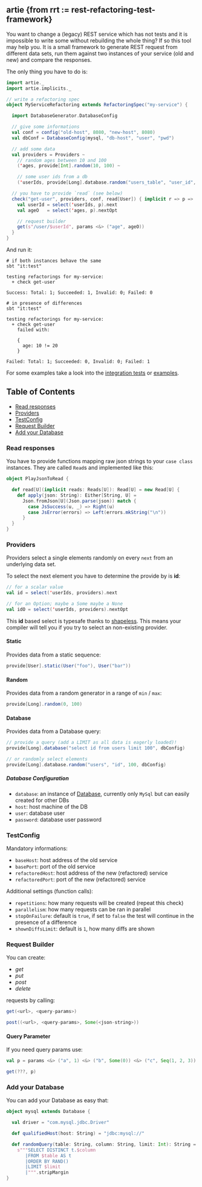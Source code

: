 ## artie {from rrt := rest-refactoring-test-framework}
You want to change a (legacy) REST service which has not tests and it is impossible to
write some without rebuilding the whole thing? If so this tool may help you. It is
a small framework to generate REST request from different data sets, run them against
two instances of your service (old and new) and compare the responses.

The only thing you have to do is:

```Scala
import artie._
import artie.implicits._

// write a refactoring spec
object MyServiceRefactoring extends RefactoringSpec("my-service") {

  import DatabaseGenerator.DatabaseConfig

  // give some informations
  val conf = config("old-host", 8080, "new-host", 8080)
  val dbConf = DatabaseConfig(mysql, "db-host", "user", "pwd")

  // add some data
  val providers = Providers ~
    // random ages between 10 and 100
    ('ages, provide[Int].random(10, 100) ~

    // some user ids from a db
    ('userIds, provide[Long].database.random("users_table", "user_id", limit = 100, dbConf)

  // you have to provide `read` (see below)
  check("get-user", providers, conf, read[User]) { implicit r => p =>
    val userId = select('userIds, p).next
    val ageO   = select('ages, p).nextOpt

    // request builder
    get(s"/user/$userId", params <&> ("age", ageO))
  }
}
```

And run it:

```
# if both instances behave the same
sbt "it:test"

testing refactorings for my-service:
  + check get-user

Success: Total: 1; Succeeded: 1, Invalid: 0; Failed: 0

# in presence of differences
sbt "it:test"

testing refactorings for my-service:
  + check get-user
    failed with:

    {
      age: 10 != 20
    }

Failed: Total: 1; Succeeded: 0, Invalid: 0; Failed: 1
```

For some examples take a look into the [integration tests]() or [examples]().

## Table of Contents
 - [Read responses]()
 - [Providers]()
 - [TestConfig]()
 - [Request Builder]()
 - [Add your Database]()

### Read responses
You have to provide functions mapping raw json strings to your `case class` instances.
They are called `Read`s and implemented like this:

```Scala
object PlayJsonToRead {

  def read[U](implicit reads: Reads[U]): Read[U] = new Read[U] {
    def apply(json: String): Either[String, U] = 
      Json.fromJson[U](Json.parse(json)) match {
        case JsSuccess(u, _) => Right(u)
        case JsError(errors) => Left(errors.mkString("\n"))
      }
  }
}
```

### Providers
Providers select a single elements randomly on every `next` from an underlying
data set.

To select the next element you have to determine the provide by is **id**:

```Scala
// for a scalar value
val id = select('userIds, providers).next

// for an Option; maybe a Some maybe a None
val idO = select('userIds, providers).nextOpt
```

This **id** based select is typesafe thanks to [shapeless](). This means your compiler
will tell you if you try to select an non-existing provider.

#### Static
Provides data from a static sequence:

```Scala
provide[User].static(User("foo"), User("bar"))
```

#### Random
Provides data from a random generator in a range of `min` / `max`:

```Scala
provide[Long].random(0, 100)
```

#### Database
Provides data from a Database query:

```Scala
// provide a query (add a LIMIT as all data is eagerly loaded)!
provide[Long].database("select id from users limit 100", dbConfig)

// or randomly select elements
provide[Long].database.random("users", "id", 100, dbConfig)
```

##### Database Configuration
 - `database`: an instance of [Database](), currently only `MySql` but can easily created for other DBs
 - `host`: host machine of the DB
 - `user`: database user
 - `password`: database user password

### TestConfig
Mandatory informations:
 - `baseHost`: host address of the old service
 - `basePort`: port of the old service
 - `refactoredHost`: host address of the new (refactored) service
 - `refactoredPort`: port of the new (refactored) service

Additional settings (function calls):
 - `repetitions`: how many requests will be created (repeat this check)
 - `parallelism`: how many requests can be ran in parallel
 - `stopOnFailure`: default is `true`, if set to `false` the test will continue in the presence of a difference
 - `shownDiffsLimit`: default is `1`, how many diffs are shown

### Request Builder
You can create:
 - *get*
 - *put*
 - *post*
 - *delete*

requests by calling:

```Scala
get(<url>, <query-params>)

post((<url>, <query-params>, Some(<json-string>))
```

#### Query Parameter
If you need query params use:

```Scala
val p = params <&> ("a", 1) <&> ("b", Some(0)) <&> ("c", Seq(1, 2, 3))

get(???, p)
```

### Add your Database
You can add your Database as easy that:

```Scala
object mysql extends Database {

  val driver = "com.mysql.jdbc.Driver"

  def qualifiedHost(host: String) = "jdbc:mysql://"

  def randomQuery(table: String, column: String, limit: Int): String =
    s"""SELECT DISTINCT t.$column
       |FROM $table AS t
       |ORDER BY RAND()
       |LIMIT $limit
       |""".stripMargin  
}
```